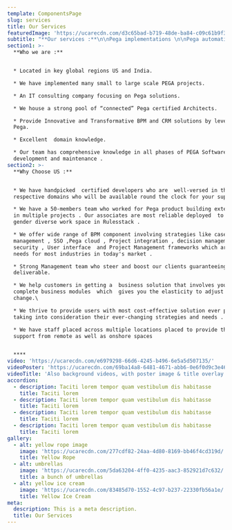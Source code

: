 ```yaml
---
template: ComponentsPage
slug: services
title: Our Services
featuredImage: 'https://ucarecdn.com/d3c65bad-b719-48de-ba84-c09c61b9f3b8/'
subtitle: "**Our services :**\n\nPega implementations \n\nPega automation \r\n\nCase Management"
section1: >-
  **Who we are :**


  * Located in key global regions US and India.

  * We have implemented many small to large scale PEGA projects.

  * An IT consulting company focusing on Pega solutions.

  * We house a strong pool of “connected” Pega certified Architects.

  * Provide Innovative and Transformative BPM and CRM solutions by leveraging
  Pega.

  * Excellent  domain knowledge.

  * Our team has comprehensive knowledge in all phases of PEGA Software
  development and maintenance .
section2: >-
  **Why Choose US :**


  * We have handpicked  certified developers who are  well-versed in their
  respective domains who will be available round the clock for your support . 

  * We have a 50-members team who worked for Pega product building extensively
  in multiple projects . Our associates are most reliable deployed  to provide a
  gender diverse work space in Rulesstack . 

  * We offer wide range of BPM component involving strategies like case
  management , SSO ,Pega cloud , Project integration , decision management ,
  security , User interface  and Project Management frameworks which are basic
  needs for most industries in today's market . 

  * Strong Management team who steer and boost our clients guaranteeing value
  deliverable.

  * We help customers in getting a  business solution that involves your
  complete business modules  which  gives you the elasticity to adjust  and
  change.\

  * We thrive to provide users with most cost-effective solution ever possible
  taking into consideration their ever-changing strategies and needs .

  * We have staff placed across multiple locations placed to provide their
  support from remote as well as onshore spaces 


  ****
video: 'https://ucarecdn.com/e6979298-66d6-4245-b496-6e5a5d507135/'
videoPoster: 'https://ucarecdn.com/69ba14a8-6481-4671-abb6-0e6f0d9c3e46/'
videoTitle: 'Also background videos, with poster image & title overlay.'
accordion:
  - description: Taciti lorem tempor quam vestibulum dis habitasse
    title: Taciti lorem
  - description: Taciti lorem tempor quam vestibulum dis habitasse
    title: Taciti lorem
  - description: Taciti lorem tempor quam vestibulum dis habitasse
    title: Taciti lorem
  - description: Taciti lorem tempor quam vestibulum dis habitasse
    title: Taciti lorem
gallery:
  - alt: yellow rope image
    image: 'https://ucarecdn.com/277cdf82-24aa-4d80-8169-bb46f4cd319d/'
    title: Yellow Rope
  - alt: umbrellas
    image: 'https://ucarecdn.com/5da63204-4ff0-4235-aac3-852921d7c632/'
    title: a bunch of umbrellas
  - alt: yellow ice cream
    image: 'https://ucarecdn.com/83485d70-1552-4c97-b237-22330fb56a1e/'
    title: Yellow Ice Cream
meta:
  description: This is a meta description.
  title: Our Services
---
```



